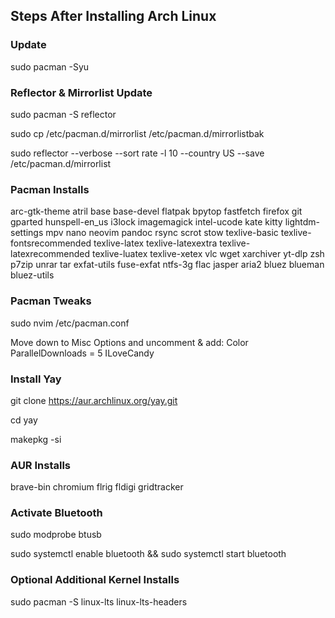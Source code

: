 ## Steps After Installing Arch Linux

### Update

sudo pacman -Syu

### Reflector & Mirrorlist Update

sudo pacman -S reflector

sudo cp /etc/pacman.d/mirrorlist /etc/pacman.d/mirrorlistbak

sudo reflector --verbose --sort rate -l 10 --country US --save /etc/pacman.d/mirrorlist

### Pacman Installs

arc-gtk-theme atril base base-devel flatpak bpytop fastfetch firefox git gparted hunspell-en_us i3lock imagemagick intel-ucode kate kitty lightdm-settings mpv nano neovim pandoc rsync scrot stow texlive-basic texlive-fontsrecommended texlive-latex texlive-latexextra texlive-latexrecommended texlive-luatex texlive-xetex vlc wget xarchiver yt-dlp zsh p7zip unrar tar exfat-utils fuse-exfat ntfs-3g flac jasper aria2 bluez blueman bluez-utils

### Pacman Tweaks

sudo nvim /etc/pacman.conf

Move down to Misc Options and uncomment & add:
Color
ParallelDownloads = 5
ILoveCandy

### Install Yay	

git clone https://aur.archlinux.org/yay.git

cd yay

makepkg -si

### AUR Installs

brave-bin chromium flrig fldigi gridtracker

### Activate Bluetooth

sudo modprobe btusb

sudo systemctl enable bluetooth && sudo systemctl start bluetooth

### Optional Additional Kernel Installs

sudo pacman -S linux-lts linux-lts-headers
